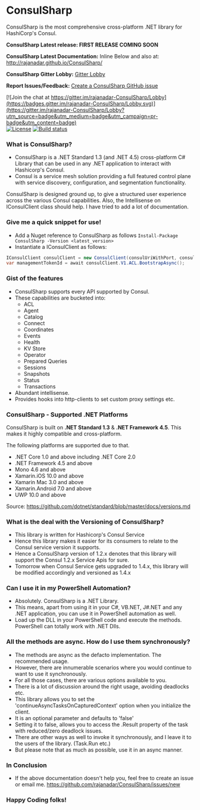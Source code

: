 ConsulSharp
==========

ConsulSharp is the most comprehensive cross-platform .NET library for HashiCorp's Consul.

**ConsulSharp Latest release: FIRST RELEASE COMING SOON**

**ConsulSharp Latest Documentation:** Inline Below and also at: http://rajanadar.github.io/ConsulSharp/

**ConsulSharp Gitter Lobby:** [Gitter Lobby](https://gitter.im/rajanadar-ConsulSharp/Lobby)

**Report Issues/Feedback:** [Create a ConsulSharp GitHub issue](https://github.com/rajanadar/ConsulSharp/issues/new)

[![Join the chat at https://gitter.im/rajanadar-ConsulSharp/Lobby](https://badges.gitter.im/rajanadar-ConsulSharp/Lobby.svg)](https://gitter.im/rajanadar-ConsulSharp/Lobby?utm_source=badge&utm_medium=badge&utm_campaign=pr-badge&utm_content=badge)	
[![License](https://img.shields.io/:license-apache%202.0-brightgreen.svg)](http://www.apache.org/licenses/LICENSE-2.0.html)	
[![Build status](https://ci.appveyor.com/api/projects/status/aldh4a6n2t7hthdv?svg=true)](https://ci.appveyor.com/project/rajanadar/vaultsharp)

### What is ConsulSharp?	

* ConsulSharp is a .NET Standard 1.3 (and .NET 4.5) cross-platform C# Library that can be used in any .NET application to interact with Hashicorp's Consul.	
* Consul is a service mesh solution providing a full featured control plane with service discovery, configuration, and segmentation functionality.

ConsulSharp is designed ground up, to give a structured user experience across the various Consul capabilities.
Also, the Intellisense on IConsulClient class should help. I have tried to add a lot of documentation.

### Give me a quick snippet for use!

 * Add a Nuget reference to ConsulSharp as follows ```Install-Package ConsulSharp -Version <latest_version>```
 * Instantiate a IConsulClient as follows:

 ```cs	
IConsulClient consulClient = new ConsulClient(consulUriWithPort, consulToken);
var managementTokenId = await consulClient.V1.ACL.BootstrapAsync();
```

### Gist of the features

 * ConsulSharp supports every API supported by Consul. 
 * These capabilities are bucketed into:
   - ACL
   - Agent
   - Catalog
   - Connect
   - Coordinates
   - Events
   - Health
   - KV Store
   - Operator
   - Prepared Queries
   - Sessions
   - Snapshots
   - Status
   - Transactions
 * Abundant intellisense.
 * Provides hooks into http-clients to set custom proxy settings etc.

### ConsulSharp - Supported .NET Platforms

ConsulSharp is built on **.NET Standard 1.3** & **.NET Framework 4.5**. This makes it highly compatible and cross-platform.

The following platforms are supported due to that.

 * .NET Core 1.0 and above including .NET Core 2.0
 * .NET Framework 4.5 and above
 * Mono 4.6 and above
 * Xamarin.iOS 10.0 and above
 * Xamarin Mac 3.0 and above
 * Xamarin.Android 7.0 and above
 * UWP 10.0 and above
 
 Source: https://github.com/dotnet/standard/blob/master/docs/versions.md

### What is the deal with the Versioning of ConsulSharp?

* This library is written for Hashicorp's Consul Service
* Hence this library makes it easier for its consumers to relate to the Consul service version it supports.
* Hence a ConsulSharp version of 1.2.x denotes that this library will support the Consul 1.2.x Service Apis for sure.
* Tomorrow when Consul Service gets upgraded to 1.4.x, this library will be modified accordingly and versioned as 1.4.x

### Can I use it in my PowerShell Automation?

* Absolutely. ConsulSharp is a .NET Library. 
* This means, apart from using it in your C#, VB.NET, J#.NET and any .NET application, you can use it in PowerShell automation as well.
* Load up the DLL in your PowerShell code and execute the methods. PowerShell can totally work with .NET Dlls.

### All the methods are async. How do I use them synchronously?

* The methods are async as the defacto implementation. The recommended usage.
* However, there are innumerable scenarios where you would continue to want to use it synchronously.
* For all those cases, there are various options available to you.
* There is a lot of discussion around the right usage, avoiding deadlocks etc.
* This library allows you to set the 'continueAsyncTasksOnCapturedContext' option when you initialize the client.
* It is an optional parameter and defaults to 'false'
* Setting it to false, allows you to access the .Result property of the task with reduced/zero deadlock issues.
* There are other ways as well to invoke it synchronously, and  I leave it to the users of the library. (Task.Run etc.) 
* But please note that as much as possible, use it in an async manner. 

### In Conclusion

* If the above documentation doesn't help you, feel free to create an issue or email me. https://github.com/rajanadar/ConsulSharp/issues/new

### Happy Coding folks!